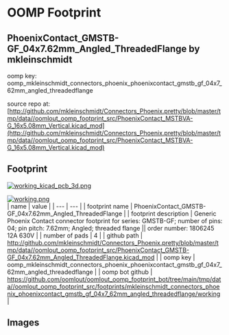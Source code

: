 # OOMP Footprint  
## PhoenixContact_GMSTB-GF_04x7.62mm_Angled_ThreadedFlange  by mkleinschmidt  
  
oomp key: oomp_mkleinschmidt_connectors_phoenix_phoenixcontact_gmstb_gf_04x7_62mm_angled_threadedflange  
  
source repo at: [http://github.com/mkleinschmidt/Connectors_Phoenix.pretty/blob/master/tmp/data//oomlout_oomp_footprint_src/PhoenixContact_MSTBVA-G_16x5.08mm_Vertical.kicad_mod](http://github.com/mkleinschmidt/Connectors_Phoenix.pretty/blob/master/tmp/data//oomlout_oomp_footprint_src/PhoenixContact_MSTBVA-G_16x5.08mm_Vertical.kicad_mod)  
## Footprint  
  
[![working_kicad_pcb_3d.png](working_kicad_pcb_3d_600.png)](working_kicad_pcb_3d.png)  
  
[![working.png](working_600.png)](working.png)  
| name | value | 
| --- | --- | 
| footprint name | PhoenixContact_GMSTB-GF_04x7.62mm_Angled_ThreadedFlange | 
| footprint description | Generic Phoenix Contact connector footprint for series: GMSTB-GF; number of pins: 04; pin pitch: 7.62mm; Angled; threaded flange || order number: 1806245 12A 630V | 
| number of pads | 4 | 
| github path | http://github.com/mkleinschmidt/Connectors_Phoenix.pretty/blob/master/tmp/data//oomlout_oomp_footprint_src/PhoenixContact_GMSTB-GF_04x7.62mm_Angled_ThreadedFlange.kicad_mod | 
| oomp key | oomp_mkleinschmidt_connectors_phoenix_phoenixcontact_gmstb_gf_04x7_62mm_angled_threadedflange | 
| oomp bot github | https://github.com/oomlout/oomlout_oomp_footprint_bot/tree/main/tmp/data//oomlout_oomp_footprint_src/footprints/mkleinschmidt_connectors_phoenix_phoenixcontact_gmstb_gf_04x7_62mm_angled_threadedflange/working | 
## Images  
